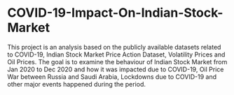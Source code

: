 # COVID-19-Impact-On-Indian-Stock-Market
This project is an analysis based on the publicly available datasets related to COVID-19, Indian Stock Market Price Action Dataset, Volatility Prices and Oil Prices. The goal is to examine the behaviour of Indian Stock Market from Jan 2020 to Dec 2020 and how it was impacted due to COVID-19, Oil Price War between Russia and Saudi Arabia, Lockdowns due to COVID-19 and other major events happened during the period.
